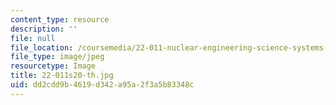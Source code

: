 ```yaml
---
content_type: resource
description: ''
file: null
file_location: /coursemedia/22-011-nuclear-engineering-science-systems-and-society-spring-2020/dd2cdd9b4619d342a95a2f3a5b83348c_22-011s20-th.jpg
file_type: image/jpeg
resourcetype: Image
title: 22-011s20-th.jpg
uid: dd2cdd9b-4619-d342-a95a-2f3a5b83348c
---
```

